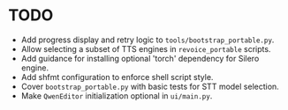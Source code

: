# TODO

- Add progress display and retry logic to `tools/bootstrap_portable.py`.
- Allow selecting a subset of TTS engines in `revoice_portable` scripts.
- Add guidance for installing optional 'torch' dependency for Silero engine.
- Add shfmt configuration to enforce shell script style.
- Cover `bootstrap_portable.py` with basic tests for STT model selection.
- Make `QwenEditor` initialization optional in `ui/main.py`.
